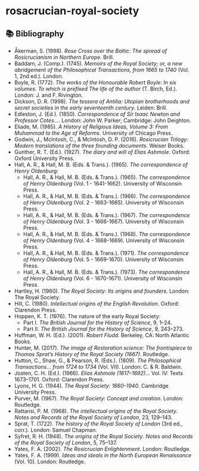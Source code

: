 # rosacrucian-royal-society

## 📚 Bibliography

- Åkerman, S. (1998). *Rose Cross over the Baltic: The spread of Rosicrucianism in Northern Europe*. Brill.  
- Baddam, J. (Comp.). (1745). *Memoirs of the Royal Society; or, a new abridgement of the Philosophical Transactions, from 1665 to 1740* (Vol. 1, 2nd ed.). London.  
- Boyle, R. (1772). *The works of the Honourable Robert Boyle: In six volumes. To which is prefixed The life of the author* (T. Birch, Ed.). London: J. and F. Rivington.  
- Dickson, D. R. (1998). *The tessera of Antilia: Utopian brotherhoods and secret societies in the early seventeenth century*. Leiden: Brill.  
- Edleston, J. (Ed.). (1850). *Correspondence of Sir Isaac Newton and Professor Cotes...*. London: John W. Parker; Cambridge: John Deighton.  
- Eliade, M. (1985). *A History of Religious Ideas, Volume 3: From Muhammad to the Age of Reforms*. University of Chicago Press.  
- Godwin, J., McIntosh, C., & McIntosh, D. P. (2016). *Rosicrucian Trilogy: Modern translations of the three founding documents*. Weiser Books.  
- Gunther, R. T. (Ed.). (1927). *The diary and will of Elias Ashmole*. Oxford: Oxford University Press.  
- Hall, A. R., & Hall, M. B. (Eds. & Trans.). (1965). *The correspondence of Henry Oldenburg:*  
  - Hall, A. R., & Hall, M. B. (Eds. & Trans.). (1965). *The correspondence of Henry Oldenburg* (Vol. 1 - 1641-1662). University of Wisconsin Press.  
  - Hall, A. R., & Hall, M. B. (Eds. & Trans.). (1966). *The correspondence of Henry Oldenburg* (Vol. 2 - 1663-1665). University of Wisconsin Press.  
  - Hall, A. R., & Hall, M. B. (Eds. & Trans.). (1967). *The correspondence of Henry Oldenburg* (Vol. 3 - 1666-1667). University of Wisconsin Press.  
  - Hall, A. R., & Hall, M. B. (Eds. & Trans.). (1968). *The correspondence of Henry Oldenburg* (Vol. 4 - 1668-1669). University of Wisconsin Press.  
  - Hall, A. R., & Hall, M. B. (Eds. & Trans.). (1971). *The correspondence of Henry Oldenburg* (Vol. 5 - 1669-1670). University of Wisconsin Press.  
  - Hall, A. R., & Hall, M. B. (Eds. & Trans.). (1973). *The correspondence of Henry Oldenburg* (Vol. 6 - 1670-1671). University of Wisconsin Press.  
- Hartley, H. (1960). *The Royal Society: Its origins and founders*. London: The Royal Society.  
- Hill, C. (1980). *Intellectual origins of the English Revolution*. Oxford: Clarendon Press.  
- Hoppen, K. T. (1976). The nature of the early Royal Society:  
  - Part I. *The British Journal for the History of Science*, 9, 1–24.  
  - Part II. *The British Journal for the History of Science*, 9, 243–273.  
- Huffman, W. H. (Ed.). (2001). *Robert Fludd*. Berkeley, CA: North Atlantic Books.  
- Hunter, M. (2017). *The image of Restoration science: The frontispiece to Thomas Sprat’s History of the Royal Society (1667)*. Routledge.  
- Hutton, C., Shaw, G., & Pearson, R. (Eds.). (1809). *The Philosophical Transactions... from 1724 to 1734* (Vol. VII). London: C. & R. Baldwin.  
- Josten, C. H. (Ed.). (1966). *Elias Ashmole (1617–1692)...* Vol. IV: Texts 1673–1701. Oxford: Clarendon Press.  
- Lyons, H. G. (1944). *The Royal Society: 1660–1940*. Cambridge University Press.  
- Purver, M. (1967). *The Royal Society: Concept and creation*. London: Routledge.  
- Rattansi, P. M. (1968). *The intellectual origins of the Royal Society*. *Notes and Records of the Royal Society of London*, 23, 129–143.  
- Sprat, T. (1722). *The history of the Royal Society of London* (3rd ed., corr.). London: Samuel Chapman.  
- Syfret, R. H. (1948). *The origins of the Royal Society*. *Notes and Records of the Royal Society of London*, 5, 75–137.  
- Yates, F. A. (2002). *The Rosicrucian Enlightenment*. London: Routledge.  
- Yates, F. A. (1999). *Ideas and ideals in the North European Renaissance* (Vol. 10). London: Routledge.
